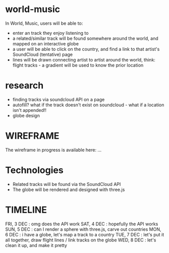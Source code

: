 # world-music
In World, Music, users will be able to:
- enter an track they enjoy listening to
- a related/similar track will be found somewhere around the world, and mapped on an interactive globe
- a user will be able to click on the country, and find a link to that artist's SoundCloud (tentative) page
- lines will be drawn connecting artist to artist around the world, think: flight tracks - a gradient will be used to know the prior location

# research
- finding tracks via soundcloud API on a page
- autofill? what if the track doesn't exist on soundcloud - what if a location isn't appended!!
- globe design

# WIREFRAME
The wireframe in progress is available here:
...

# Technologies
- Related tracks will be found via the SoundCloud API
- The globe will be rendered and designed with three.js

# TIMELINE
FRI, 3 DEC : omg does the API work
SAT, 4 DEC : hopefully the API works
SUN, 5 DEC : can I render a sphere with three.js, carve out countries
MON, 6 DEC : i have a globe, let's map a track to a country
TUE, 7 DEC : let's put it all together, draw flight lines / link tracks on the globe
WED, 8 DEC : let's clean it up, and make it pretty
